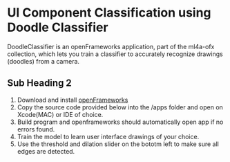 # UI Component Classification using Doodle Classifier

DoodleClassifier is an openFrameworks application, part of the ml4a-ofx collection, which lets you train a classifier to accurately recognize drawings (doodles) from a camera.

## Sub Heading 2

1. Download and install [openFrameworks](https://openframeworks.cc/download/)
2. Copy the source code provided below into the /apps folder and open on Xcode(MAC) or IDE of choice.
3. Build program and openframeworks should automatically open app if no errors found.
4. Train the model to learn user interface drawings of your choice.
5. Use the threshold and dilation slider on the bototm left to make sure all edges are detected.
